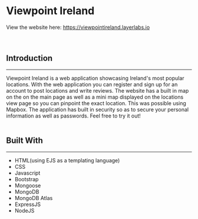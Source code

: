 # Viewpoint Ireland

View the website here:
https://viewpointireland.layerlabs.io
</br>
</br>
</br>
## Introduction
***
Viewpoint Ireland is a web application showcasing Ireland's most popular locations. With the web application you
can register and sign up for an account to post locations and write reviews. The website has a built in map on the on the main page as well as a mini map
displayed on the locations view page so you can pinpoint the exact location. This was possible using Mapbox. The application has built in security so as to secure your personal information as well as passwords. Feel free to try it out!
</br>
</br>

## Built With
***
* HTML(using EJS as a templating language)
* CSS
* Javascript
* Bootstrap
* Mongoose
* MongoDB
* MongoDB Atlas
* ExpressJS
* NodeJS

